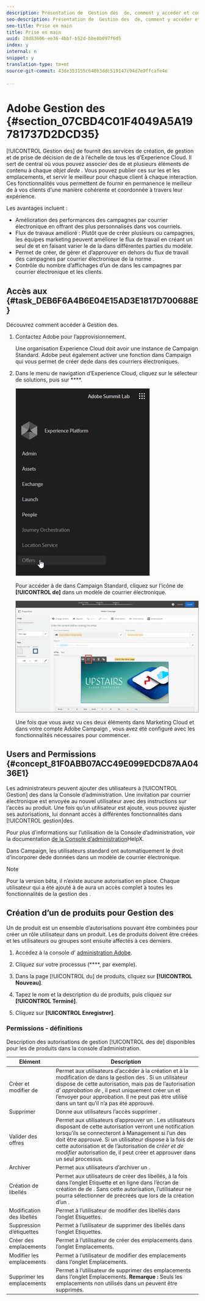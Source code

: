 ```yaml
---
description: Présentation de  Gestion des  de, comment y accéder et comment accorder des autorisations d’utilisateur.
seo-description: Présentation de  Gestion des  de, comment y accéder et comment accorder des autorisations d’utilisateur.
seo-title: Prise en main
title: Prise en main
uuid: 28d83606-ee36-4bbf-b52d-bbe8b097f6d5
index: y
internal: n
snippet: y
translation-type: tm+mt
source-git-commit: 43de353155c640b3ddc519147c94d7e9ffcafe4e

---
```



# Adobe  Gestion des {#section_07CBD4C01F4049A5A19781737D2DCD35}

[!UICONTROL Gestion des]  de fournit des services de création, de gestion et de prise de décision de  de à l’échelle de tous les d’Experience Cloud. Il sert de central où vous pouvez associer des  de et plusieurs éléments de contenu à chaque _objet dede ._ Vous pouvez publier ces   sur les et les emplacements, et servir le meilleur pour chaque client à chaque interaction. Ces fonctionnalités vous permettent de fournir en permanence le meilleur  de  à vos clients d’une manière cohérente et coordonnée à travers leur expérience.

Les avantages incluent :

* Amélioration des performances des campagnes par courrier électronique en offrant des  plus personnalisés  dans vos courriels.
* Flux de travaux amélioré : Plutôt que de créer plusieurs  ou campagnes, les équipes marketing peuvent améliorer le flux de travail en créant un seul  de et en faisant varier le de la  dans différentes parties du modèle.
* Permet de créer, de gérer et d’approuver   en dehors du flux de travail des campagnes par courrier électronique de la norme .
* Contrôle du nombre d’affichages d’un  de dans les campagnes par courrier électronique et les clients.

## Accès aux  {#task_DEB6F6A4B6E04E15AD3E1817D700688E}

Découvrez comment accéder à   Gestion des.

1. Contactez Adobe pour l’approvisionnement.

   Une organisation Experience Cloud doit avoir une instance de Campaign Standard. Adobe peut également activer une fonction dans Campaign qui vous permet de créer  dede dans des courriers électroniques.

1. Dans le menu de navigation d’Experience Cloud, cliquez sur le sélecteur de solutions, puis sur ****.

   ![](assets/access-offers.png)

   Pour accéder à   de dans Campaign Standard, cliquez sur l’icône de **[!UICONTROL de]** dans un modèle de courrier électronique.

   ![](assets/campaign-add-offer.png)

   Une fois que vous avez vu ces deux éléments dans Marketing Cloud et dans votre compte Adobe Campaign , vous avez été configuré avec les fonctionnalités nécessaires pour commencer.

## Users and Permissions {#concept_81F0ABB07ACC49E099EDCD87AA0436E1}

Les administrateurs peuvent ajouter des utilisateurs à [!UICONTROL Gestion]  des dans la Console d’administration. Une invitation par courrier électronique est envoyée au nouvel utilisateur avec des instructions sur l’accès au produit. Une fois qu’un utilisateur est ajouté, vous pouvez ajuster ses autorisations, lui donnant accès à différentes fonctionnalités dans [!UICONTROL gestion]des.

Pour plus d’informations sur l’utilisation de la Console d’administration, voir la documentation [de la Console d’administration](https://helpx.adobe.com/enterprise/help/aedash.html)HelpX.

Dans Campaign, les utilisateurs standard ont automatiquement le droit d’incorporer  dede données dans un modèle de courrier électronique.

>[!NOTE]
>
>Pour la version bêta, il n’existe aucune autorisation en place. Chaque utilisateur qui a été ajouté à   de aura un accès complet à toutes les fonctionnalités de la gestion des .

## Création d’un de produits pour  Gestion des 

Un  de produit est un ensemble d’autorisations pouvant être combinées pour créer un rôle utilisateur dans un produit. Les  de produits doivent être créées et les utilisateurs ou groupes sont ensuite affectés à ces derniers.

1. Accédez à la console d’ [administration Adobe](https://adminconsole.adobe.com/).

1. Cliquez sur votre processus (****, par exemple).

1. Dans la page [!UICONTROL du] de produits, cliquez sur **[!UICONTROL Nouveau]**.

1. Tapez le nom et la description du de produits, puis cliquez sur **[!UICONTROL Terminé]**.

1. Cliquez sur **[!UICONTROL Enregistrer]**.

### Permissions - définitions

Description des autorisations de gestion [!UICONTROL des  de] disponibles pour les de produits  dans la console d’administration.

| Elément | Description |
|--- |--- |
| Créer et modifier   de | Permet aux utilisateurs d’accéder à la création et à la modification de   dans la gestion des . Si un utilisateur dispose de cette autorisation, mais pas de l’autorisation d’ _approbation de_ , il peut uniquement créer un  et l’envoyer pour approbation. Il ne peut pas être utilisé dans un     tant qu’il n’a pas été approuvé. |
| Supprimer   | Donne aux utilisateurs l’accès  supprimer . |
| Valider des offres | Permet aux utilisateurs d’approuver un  . Les utilisateurs disposant de cette autorisation verront une notification lorsqu’ils se connecteront à   Management si l’un des  doit être approuvé. Si un utilisateur dispose à la fois de cette autorisation et de l’autorisation de _créer et de modifier_ autorisation de, il peut créer et approuver  dans un seul processus. |
| Archiver   | Permet aux utilisateurs d’archiver un  . |
| Création de libellés | Permet aux utilisateurs de créer des libellés, à la fois dans l’onglet Etiquette et en ligne dans l’écran de création de  de . Sans cette autorisation, l’utilisateur ne pourra sélectionner de   précréés  que lors de la création d’un . |
| Modification des libellés | Permet à l’utilisateur de modifier des libellés dans l’onglet Etiquettes. |
| Suppression d’étiquettes | Permet à l’utilisateur de supprimer des libellés dans l’onglet Etiquettes. |
| Créer des emplacements | Permet à l’utilisateur de créer des emplacements dans l’onglet Emplacements. |
| Modifier les emplacements | Permet à l’utilisateur de modifier des emplacements dans l’onglet Emplacements. |
| Supprimer les emplacements | Permet à l’utilisateur de supprimer des emplacements dans l’onglet Emplacements. **Remarque :** Seuls les emplacements non utilisés dans un   peuvent être supprimés. |